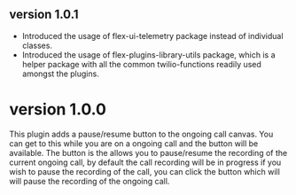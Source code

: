 ## version 1.0.1

- Introduced the usage of flex-ui-telemetry package instead of individual classes.
- Introduced the usage of flex-plugins-library-utils package, which is a helper package with all the common twilio-functions readily used amongst the plugins.

# version 1.0.0

This plugin adds a pause/resume button to the ongoing call canvas. You can get to this while you are on a ongoing call and the button will be available. The button is the allows you to pause/resume the recording of the current ongoing call, by default the call recording will be in progress if you wish to pause the recording of the call, you can click the button which will will pause the recording of the ongoing call.